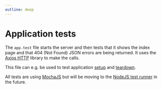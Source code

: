 ```yaml
---
outline: deep
---
```


# Application tests

The `app.test` file starts the server and then tests that it shows the index page and that 404 (Not Found) JSON errors are being returned. It uses the [Axios HTTP](https://axios-http.com/) library to make the calls.

This file can e.g. be used to test application [setup](../../api/application.md#setupserver) and [teardown](../../api/application.md#teardownserver).

All tests are using [MochaJS](https://mochajs.org/) but will be moving to the [NodeJS test runner](https://nodejs.org/api/test.html) in the future.
